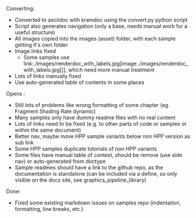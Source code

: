 Converting:
- Converted to asciidoc with kramdoc using the convert.py python script
- Script also generates navigation (only a base, needs manual work for a useful structure)
- All images copied into the images (asset) folder, with each sample getting it's own folder
- Image links fixed
    - Some samples use link:./images/renderdoc_with_labels.jpg[image:./images/renderdoc_with_labels.jpg[\]], which need more manual treatment
- Lots of links manually fixed
- Use auto-generated table of contents in some places

Opens : 
- Still lots of problems like wrong formatting of some chapter (eg. Fragment Shading Rate dynamic)
- Many samples only have dummy readme files with no real content
- Lots of links need to be fixed (e.g. to other parts of code or samples or within the same document)
- Better nav, maybe move HPP sample variants below non HPP version as sub link
- Some HPP samples duplicate tutorials of non HPP variants
- Some files have manual table of contest, should be remove (use side nav) or auto-generated from doctype
- Sample readmes should have a link to the github repo, as the documentation is standalone (can be included via a define, so only visible on the docs site, see graphics_pipeline_library)

Done:
- Fixed some existing markdown issues on samples repo (indentation, formatting, line breaks, etc.)
